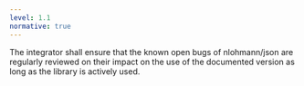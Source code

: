```yaml
---
level: 1.1
normative: true
---
```


The integrator shall ensure that the known open bugs of nlohmann/json are regularly reviewed on their impact on the use of the documented version as long as the library is actively used.